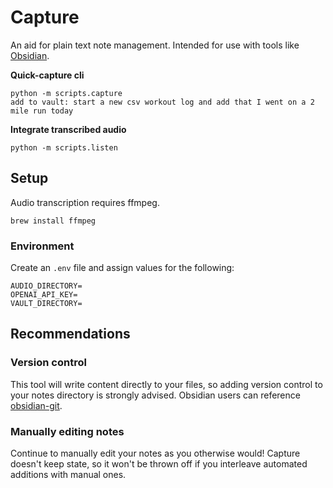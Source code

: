 # Capture
An aid for plain text note management. Intended for use with tools like [Obsidian](https://obsidian.md/).

**Quick-capture cli**
```
python -m scripts.capture
add to vault: start a new csv workout log and add that I went on a 2 mile run today
```

**Integrate transcribed audio**
```
python -m scripts.listen
```

## Setup
Audio transcription requires ffmpeg.
```
brew install ffmpeg
```

### Environment
Create an `.env` file and assign values for the following:
```
AUDIO_DIRECTORY=
OPENAI_API_KEY=
VAULT_DIRECTORY=
```


## Recommendations
### Version control
This tool will write content directly to your files, so adding version control to your notes directory is strongly advised. Obsidian users can reference [obsidian-git](https://github.com/Vinzent03/obsidian-git).

### Manually editing notes
Continue to manually edit your notes as you otherwise would! Capture doesn't keep state, so it won't be thrown off if you interleave automated additions with manual ones.
